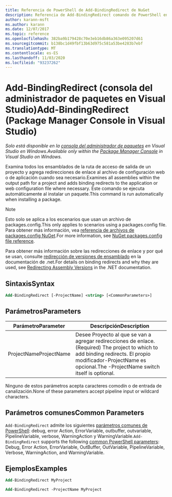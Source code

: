 ```yaml
---
title: Referencia de PowerShell de Add-BindingRedirect de NuGet
description: Referencia de Add-BindingRedirect comando de PowerShell en la consola del administrador de paquetes NuGet en Visual Studio.
author: karann-msft
ms.author: karann
ms.date: 12/07/2017
ms.topic: reference
ms.openlocfilehash: 382ba9b179428c70e3eb16db86a363e095207d61
ms.sourcegitcommit: b138bc1d49fbf13b63d975c581a53be4283b7ebf
ms.translationtype: MT
ms.contentlocale: es-ES
ms.lasthandoff: 11/03/2020
ms.locfileid: "93237262"
---
```

# <a name="add-bindingredirect-package-manager-console-in-visual-studio"></a><span data-ttu-id="3de88-103">Add-BindingRedirect (consola del administrador de paquetes en Visual Studio)</span><span class="sxs-lookup"><span data-stu-id="3de88-103">Add-BindingRedirect (Package Manager Console in Visual Studio)</span></span>

<span data-ttu-id="3de88-104">*Solo está disponible en la [consola del administrador de paquetes](../../consume-packages/install-use-packages-powershell.md) en Visual Studio en Windows.*</span><span class="sxs-lookup"><span data-stu-id="3de88-104">*Available only within the [Package Manager Console](../../consume-packages/install-use-packages-powershell.md) in Visual Studio on Windows.*</span></span>

<span data-ttu-id="3de88-105">Examina todos los ensamblados de la ruta de acceso de salida de un proyecto y agrega redirecciones de enlace al archivo de configuración web o de aplicación cuando sea necesario.</span><span class="sxs-lookup"><span data-stu-id="3de88-105">Examines all assemblies within the output path for a project and adds binding redirects to the application or web configuration file where necessary.</span></span> <span data-ttu-id="3de88-106">Este comando se ejecuta automáticamente al instalar un paquete.</span><span class="sxs-lookup"><span data-stu-id="3de88-106">This command is run automatically when installing a package.</span></span>

> [!NOTE]
> <span data-ttu-id="3de88-107">Esto solo se aplica a los escenarios que usan un archivo de packages.config.</span><span class="sxs-lookup"><span data-stu-id="3de88-107">This only applies to scenarios using a packages.config file.</span></span> <span data-ttu-id="3de88-108">Para obtener más información, vea [referencia de archivos de packages.config NuGet](~/reference/packages-config.md).</span><span class="sxs-lookup"><span data-stu-id="3de88-108">For more information, see [NuGet packages.config file reference](~/reference/packages-config.md).</span></span>

<span data-ttu-id="3de88-109">Para obtener más información sobre las redirecciones de enlace y por qué se usan, consulte [redirección de versiones de ensamblado](/dotnet/framework/configure-apps/redirect-assembly-versions) en la documentación de .net.</span><span class="sxs-lookup"><span data-stu-id="3de88-109">For details on binding redirects and why they are used, see [Redirecting Assembly Versions](/dotnet/framework/configure-apps/redirect-assembly-versions) in the .NET documentation.</span></span>

## <a name="syntax"></a><span data-ttu-id="3de88-110">Sintaxis</span><span class="sxs-lookup"><span data-stu-id="3de88-110">Syntax</span></span>

```ps
Add-BindingRedirect [-ProjectName] <string> [<CommonParameters>]
```

## <a name="parameters"></a><span data-ttu-id="3de88-111">Parámetros</span><span class="sxs-lookup"><span data-stu-id="3de88-111">Parameters</span></span>

| <span data-ttu-id="3de88-112">Parámetro</span><span class="sxs-lookup"><span data-stu-id="3de88-112">Parameter</span></span> | <span data-ttu-id="3de88-113">Descripción</span><span class="sxs-lookup"><span data-stu-id="3de88-113">Description</span></span> |
| --- | --- |
| <span data-ttu-id="3de88-114">ProjectName</span><span class="sxs-lookup"><span data-stu-id="3de88-114">ProjectName</span></span> | <span data-ttu-id="3de88-115">Desee Proyecto al que se van a agregar redirecciones de enlace.</span><span class="sxs-lookup"><span data-stu-id="3de88-115">(Required) The project to which to add binding redirects.</span></span> <span data-ttu-id="3de88-116">El propio modificador-ProjectName es opcional.</span><span class="sxs-lookup"><span data-stu-id="3de88-116">The -ProjectName switch itself is optional.</span></span> |

<span data-ttu-id="3de88-117">Ninguno de estos parámetros acepta caracteres comodín o de entrada de canalización.</span><span class="sxs-lookup"><span data-stu-id="3de88-117">None of these parameters accept pipeline input or wildcard characters.</span></span>

## <a name="common-parameters"></a><span data-ttu-id="3de88-118">Parámetros comunes</span><span class="sxs-lookup"><span data-stu-id="3de88-118">Common Parameters</span></span>

<span data-ttu-id="3de88-119">`Add-BindingRedirect` admite los siguientes [parámetros comunes de PowerShell](/powershell/module/microsoft.powershell.core/about/about_commonparameters): debug, error Action, ErrorVariable, outbuffer, outvariable, PipelineVariable, verbose, WarningAction y WarningVariable.</span><span class="sxs-lookup"><span data-stu-id="3de88-119">`Add-BindingRedirect` supports the following [common PowerShell parameters](/powershell/module/microsoft.powershell.core/about/about_commonparameters): Debug, Error Action, ErrorVariable, OutBuffer, OutVariable, PipelineVariable, Verbose, WarningAction, and WarningVariable.</span></span>

## <a name="examples"></a><span data-ttu-id="3de88-120">Ejemplos</span><span class="sxs-lookup"><span data-stu-id="3de88-120">Examples</span></span>

```ps
Add-BindingRedirect MyProject

Add-BindingRedirect -ProjectName MyProject
```